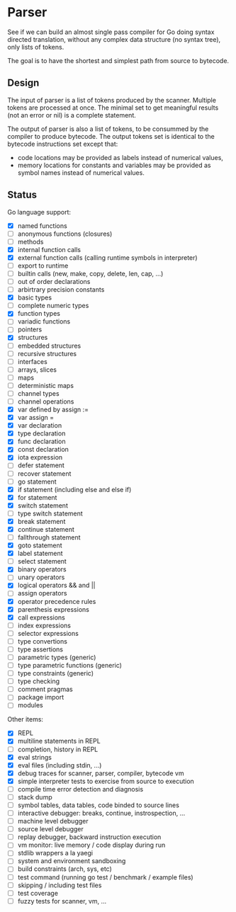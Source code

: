 # Parser

See if we can build an almost single pass compiler for Go doing syntax
directed translation, without any complex data structure (no syntax
tree), only lists of tokens.

The goal is to have the shortest and simplest path from source to
bytecode.

## Design

The input of parser is a list of tokens produced by the scanner.
Multiple tokens are processed at once. The minimal set to get
meaningful results (not an error or nil) is a complete statement.

The output of parser is also a list of tokens, to be consummed by
the compiler to produce bytecode. The output tokens set is identical
to the bytecode instructions set except that:

- code locations may be provided as labels instead of numerical
  values,
- memory locations for constants and variables may be provided as
  symbol names instead of numerical values.

## Status

Go language support:

- [x] named functions
- [ ] anonymous functions (closures)
- [ ] methods
- [x] internal function calls
- [x] external function calls (calling runtime symbols in interpreter)
- [ ] export to runtime
- [ ] builtin calls (new, make, copy, delete, len, cap, ...)
- [ ] out of order declarations
- [ ] arbirtrary precision constants
- [x] basic types
- [ ] complete numeric types
- [x] function types
- [ ] variadic functions
- [ ] pointers
- [x] structures
- [ ] embedded structures
- [ ] recursive structures
- [ ] interfaces
- [ ] arrays, slices
- [ ] maps
- [ ] deterministic maps
- [ ] channel types
- [ ] channel operations
- [x] var defined by assign :=
- [x] var assign =
- [x] var declaration
- [x] type declaration
- [x] func declaration
- [x] const declaration
- [x] iota expression
- [ ] defer statement
- [ ] recover statement
- [ ] go statement
- [x] if statement (including else and else if)
- [x] for statement
- [x] switch statement
- [ ] type switch statement
- [x] break statement
- [x] continue statement
- [ ] fallthrough statement
- [x] goto statement
- [x] label statement
- [ ] select statement
- [x] binary operators
- [ ] unary operators
- [x] logical operators && and ||
- [ ] assign operators
- [x] operator precedence rules
- [x] parenthesis expressions
- [x] call expressions
- [ ] index expressions
- [ ] selector expressions
- [ ] type convertions
- [ ] type assertions
- [ ] parametric types (generic)
- [ ] type parametric functions (generic)
- [ ] type constraints (generic)
- [ ] type checking
- [ ] comment pragmas
- [ ] package import
- [ ] modules

Other items:

- [x] REPL
- [x] multiline statements in REPL
- [ ] completion, history in REPL
- [x] eval strings
- [x] eval files (including stdin, ...)
- [x] debug traces for scanner, parser, compiler, bytecode vm
- [x] simple interpreter tests to exercise from source to execution
- [ ] compile time error detection and diagnosis
- [ ] stack dump
- [ ] symbol tables, data tables, code binded to source lines
- [ ] interactive debugger: breaks, continue, instrospection, ...
- [ ] machine level debugger
- [ ] source level debugger
- [ ] replay debugger, backward instruction execution
- [ ] vm monitor: live memory / code display during run
- [ ] stdlib wrappers a la yaegi
- [ ] system and environment sandboxing
- [ ] build constraints (arch, sys, etc)
- [ ] test command (running go test / benchmark / example files)
- [ ] skipping / including test files
- [ ] test coverage
- [ ] fuzzy tests for scanner, vm, ...
